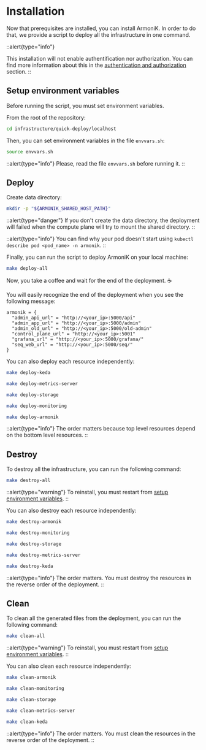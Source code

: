 # Installation

Now that prerequisites are installed, you can install ArmoniK. In order to do that, we provide a script to deploy all the infrastructure in one command.

::alert{type="info"}
<!-- TODO: Add a section (and a link) about authentication and authorization in guide. -->
This installation will not enable authentification nor authorization. You can find more information about this in the [authentication and authorization]() section.
::

## Setup environment variables

Before running the script, you must set environment variables.

From the root of the repository:

```bash
cd infrastructure/quick-deploy/localhost
```

Then, you can set environment variables in the file `envvars.sh`:

```bash
source envvars.sh
```

::alert{type="info"}
Please, read the file `envvars.sh` before running it.
::


## Deploy

Create data directory:

```bash
mkdir -p "${ARMONIK_SHARED_HOST_PATH}"
```

::alert{type="danger"}
If you don't create the data directory, the deployment will failed when the compute plane will try to mount the shared directory.
::

::alert{type="info"}
You can find why your pod doesn't start using `kubectl describe pod <pod_name> -n armonik`.
::

Finally, you can run the script to deploy ArmoniK on your local machine:

```bash
make deploy-all
```

Now, you take a coffee and wait for the end of the deployment. :coffee:

You will easily recognize the end of the deployment when you see the following message:

```hsl
armonik = {
  "admin_api_url" = "http://<your_ip>:5000/api"
  "admin_app_url" = "http://<your_ip>:5000/admin"
  "admin_old_url" = "http://<your_ip>:5000/old-admin"
  "control_plane_url" = "http://<your_ip>:5001"
  "grafana_url" = "http://<your_ip>:5000/grafana/"
  "seq_web_url" = "http://<your_ip>:5000/seq/"
}

```

You can also deploy each resource independently:

```bash
make deploy-keda
```

```bash
make deploy-metrics-server
```

```bash
make deploy-storage
```

```bash
make deploy-monitoring
```

```bash
make deploy-armonik
```

::alert{type="info"}
The order matters because top level resources depend on the bottom level resources.
::

## Destroy

To destroy all the infrastructure, you can run the following command:

```bash
make destroy-all
```

::alert{type="warning"}
To reinstall, you must restart from [setup environment variables](#setup-environment-variables).
::

You can also destroy each resource independently:

```bash
make destroy-armonik
```

```bash
make destroy-monitoring
```

```bash
make destroy-storage
```

```bash
make destroy-metrics-server
```

```bash
make destroy-keda
```

::alert{type="info"}
The order matters. You must destroy the resources in the reverse order of the deployment.
::

## Clean

To clean all the generated files from the deployment, you can run the following command:

```bash
make clean-all
```

::alert{type="warning"}
To reinstall, you must restart from [setup environment variables](#setup-environment-variables).
::

You can also clean each resource independently:

```bash
make clean-armonik
```

```bash
make clean-monitoring
```

```bash
make clean-storage
```

```bash
make clean-metrics-server
```

```bash
make clean-keda
```

::alert{type="info"}
The order matters. You must clean the resources in the reverse order of the deployment.
::
